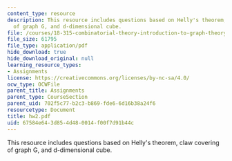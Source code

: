```yaml
---
content_type: resource
description: This resource includes questions based on Helly's theorem, claw covering
  of graph G, and d-dimensional cube.
file: /courses/18-315-combinatorial-theory-introduction-to-graph-theory-extremal-and-enumerative-combinatorics-spring-2005/67584e643d854d480014f00f7d91b44c_hw2.pdf
file_size: 61795
file_type: application/pdf
hide_download: true
hide_download_original: null
learning_resource_types:
- Assignments
license: https://creativecommons.org/licenses/by-nc-sa/4.0/
ocw_type: OCWFile
parent_title: Assignments
parent_type: CourseSection
parent_uid: 702f5c77-b2c3-b869-fde6-6d16b38a24f6
resourcetype: Document
title: hw2.pdf
uid: 67584e64-3d85-4d48-0014-f00f7d91b44c
---
```

This resource includes questions based on Helly's theorem, claw covering of graph G, and d-dimensional cube.